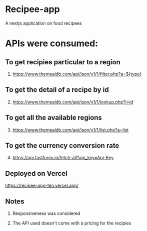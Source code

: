 # Recipee-app
A nextjs application on food recipees

# APIs were consumed:
## To get recipies particular to a region
1. https://www.themealdb.com/api/json/v1/1/filter.php?a=${type}

## To get the detail of a recipe by id
2. https://www.themealdb.com/api/json/v1/1/lookup.php?i=id 

## To get all the available regions

3. https://www.themealdb.com/api/json/v1/1/list.php?a=list

## To get the currency conversion rate

4. https://api.fastforex.io/fetch-all?api_key=Api-Key


## Deployed on Vercel

https://recipee-app-ten.vercel.app/






## Notes

1. Responsiveness was considered

2. The API used doesn't come with a pricing for the recipies


